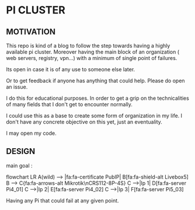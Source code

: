 # PI CLUSTER

## MOTIVATION

This repo is kind of a blog to follow the step towards having a highly available pi cluster. Moreover having the main block of an organization ( web servers, registry, vpn...) with a minimum of single point of failures.

Its open in case it is of any use to someone else later.

Or to get feedback if anyone has anything that could help. Please do open an issue.

I do this for educational purposes. In order to get a grip on the technicalities of many fields that I don't get to encounter normally.

I could use this as a base to create some form of organization in my life. I don't have any concrete objective on this yet, just an eventuality.

I may open my code. 

## DESIGN

main goal :

flowchart LR
    A(wild) --> |fa:fa-certificate PubIP| B[fa:fa-shield-alt Livebox5]
    B --> C{fa:fa-arrows-alt Mikrotik\nCRS112-8P-4S}
    C -->|Ip 1| D[fa:fa-server Pi4_01]
    C -->|Ip 2| E[fa:fa-server Pi4_02]
    C -->|Ip 3| F[fa:fa-server Pi5_03]

Having any Pi that could fail at any given point.

